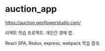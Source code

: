 # auction_app
https://auction.geoflowerstudio.com/

리액트 학습 프로젝트. 개인간 경매 앱.

React SPA, Redux, express, webpack 학습 결과.
